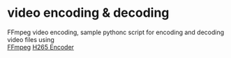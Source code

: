 # video encoding & decoding


FFmpeg video encoding, sample pythonc script for encoding and decoding video files using   
[FFmpeg](https://ffmpeg.org/)
[H265 Encoder](http://x265.org/)

